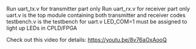 Run uart_tx.v for transmitter part only
Run uart_rx.v for receiver part only
uart.v is the top module containing both transmitter and receiver codes
testbench.v is the testbench for uart.v
LED_COM=1 must be assigned to light up LEDs in CPLD/FPGA

Check out this video for details: https://youtu.be/8v76aOxAooQ  
